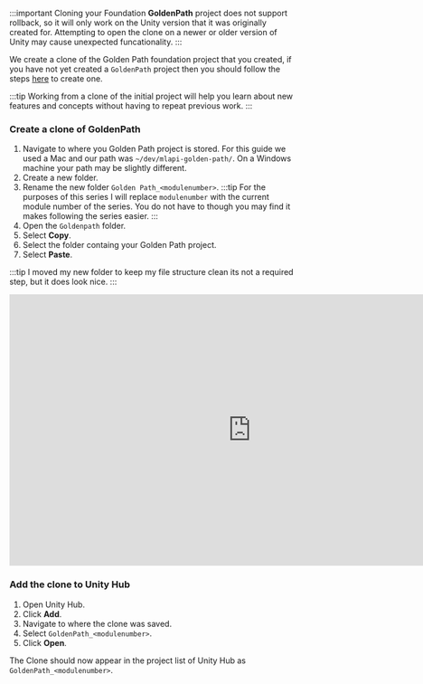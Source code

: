 
:::important
Cloning your Foundation **GoldenPath** project does not support rollback, so it will only work on the Unity version that it was originally created for. Attempting to open the clone on a newer or older version of Unity may cause unexpected funcationality.
:::

We  create a clone of the Golden Path foundation project that you created, if you have not yet created a `GoldenPath` project then you should follow the steps [here](goldenpath_foundation_module) to create one.

:::tip
 Working from a clone of the initial project will help you learn about new features and concepts without having to repeat  previous work.
:::
 
### Create a clone of GoldenPath

1. Navigate to where you Golden Path project is stored. For this guide we used a Mac and our path was `~/dev/mlapi-golden-path/`. On a Windows machine your path may be slightly different.
1. Create a new folder.
1. Rename the new folder  `Golden Path_<modulenumber>`. 
   :::tip
   For the purposes of this series I will replace `modulenumber`  with the current module number of the series. You do not have to though you may find it makes following the series easier.
   ::: 
1. Open the `Goldenpath` folder.
1. Select **Copy**.
1. Select the folder containg your Golden Path project.
1. Select **Paste**.

:::tip
I moved my new folder to keep my file structure clean its not a required step, but it does look nice.
:::

<iframe src="https://www.youtube.com/embed/xbJiYNx1uNg?playlist=xbJiYNx1uNg&loop=1&&autoplay=0&controls=1&showinfo=0&mute=1"   width="854px"
        height="480px" className="video-container" frameborder="0" position="relative" allow="accelerometer; autoplay; loop; playlist; clipboard-write; encrypted-media; gyroscope; picture-in-picture"  allowfullscreen=""></iframe>

### Add the clone to Unity Hub

1. Open Unity Hub.
1. Click **Add**.
1. Navigate to where the clone was saved.
1. Select `GoldenPath_<modulenumber>`.
1. Click **Open**.

The Clone should now appear in the project list of Unity Hub as `GoldenPath_<modulenumber>`.
